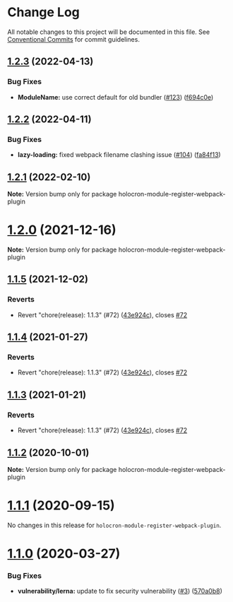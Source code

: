 # Change Log

All notable changes to this project will be documented in this file.
See [Conventional Commits](https://conventionalcommits.org) for commit guidelines.

## [1.2.3](https://github.com/americanexpress/holocron/compare/v1.2.2...v1.2.3) (2022-04-13)


### Bug Fixes

* **ModuleName:** use correct default for old bundler ([#123](https://github.com/americanexpress/holocron/issues/123)) ([f694c0e](https://github.com/americanexpress/holocron/commit/f694c0ec2f1c89d5491e9e4a2c1bcc5cb65ab8fc))





## [1.2.2](https://github.com/americanexpress/holocron/compare/v1.2.1...v1.2.2) (2022-04-11)


### Bug Fixes

* **lazy-loading:** fixed webpack filename clashing issue ([#104](https://github.com/americanexpress/holocron/issues/104)) ([fa84f13](https://github.com/americanexpress/holocron/commit/fa84f133886a2ae5bf7f185505e86a059e9ab948))





## [1.2.1](https://github.com/americanexpress/holocron/compare/v1.1.5...v1.2.1) (2022-02-10)

**Note:** Version bump only for package holocron-module-register-webpack-plugin





# [1.2.0](https://github.com/americanexpress/holocron/compare/v1.1.5...v1.2.0) (2021-12-16)

**Note:** Version bump only for package holocron-module-register-webpack-plugin





## [1.1.5](https://github.com/americanexpress/holocron/compare/v1.1.1...v1.1.5) (2021-12-02)


### Reverts

* Revert "chore(release): 1.1.3" (#72) ([43e924c](https://github.com/americanexpress/holocron/commit/43e924c05f98d56215dd28fc401216f7abefa197)), closes [#72](https://github.com/americanexpress/holocron/issues/72)





## [1.1.4](https://github.com/americanexpress/holocron/compare/v1.1.1...v1.1.4) (2021-01-27)


### Reverts

* Revert "chore(release): 1.1.3" (#72) ([43e924c](https://github.com/americanexpress/holocron/commit/43e924c05f98d56215dd28fc401216f7abefa197)), closes [#72](https://github.com/americanexpress/holocron/issues/72)





## [1.1.3](https://github.com/americanexpress/holocron/compare/v1.1.1...v1.1.3) (2021-01-21)


### Reverts

* Revert "chore(release): 1.1.3" (#72) ([43e924c](https://github.com/americanexpress/holocron/commit/43e924c05f98d56215dd28fc401216f7abefa197)), closes [#72](https://github.com/americanexpress/holocron/issues/72)





## [1.1.2](https://github.com/americanexpress/holocron/compare/v1.1.1...v1.1.2) (2020-10-01)

**Note:** Version bump only for package holocron-module-register-webpack-plugin





# [1.1.1](https://github.com/americanexpress/holocron/compare/v1.1.0...v1.1.1) (2020-09-15)


No changes in this release for `holocron-module-register-webpack-plugin`.


# [1.1.0](https://github.com/americanexpress/holocron/compare/v1.0.0...v1.1.0) (2020-03-27)


### Bug Fixes

* **vulnerability/lerna:** update to fix security vulnerability ([#3](https://github.com/americanexpress/holocron/issues/3)) ([570a0b8](https://github.com/americanexpress/holocron/commit/570a0b80885ac67b0a2a5e039913f7bd53f16afb))
